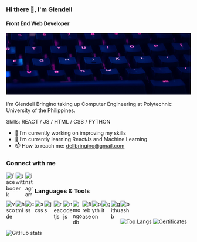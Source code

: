### Hi there 👋, I'm Glendell
#### Front End Web Developer
![Front End Web Developer](https://github.com/glendell03/glendell03/blob/main/githubbanner.png)

I'm Glendell Bringino taking up Computer Engineering at Polytechnic University of the Philippines.

Skills: REACT / JS / HTML / CSS / PYTHON

- 🔭 I’m currently working on improving my skills 
- 🌱 I’m currently learning ReactJs and Machine Learning 
- 📫 How to reach me: dellbringino@gmail.com

### Connect with me
[<img align="left" width="26px" alt="facebook" src="https://www.flaticon.com/svg/static/icons/svg/733/733547.svg" />][facebook]
[<img align="left" width="26px" alt="twitter" src="https://www.flaticon.com/svg/static/icons/svg/733/733579.svg" />][twitter]
[<img align="left" width="26px" alt="instagram" src="https://www.flaticon.com/svg/static/icons/svg/733/733558.svg" />][instagram]

<br/>

### Languages & Tools
<img align="left" width="26px" alt="vscode" src="https://img.icons8.com/fluent/2x/visual-studio-code-2019.png" />
<img align="left" width="26px" alt="html" src="https://img.icons8.com/color/2x/html-5.png" />
<img align="left" width="26px" alt="css" src="https://img.icons8.com/color/2x/css3.png" />
<img align="left" width="26px" alt="scss" src="https://www.flaticon.com/svg/static/icons/svg/919/919831.svg" />
<img align="left" width="26px" alt="js" src="https://img.icons8.com/color/2x/javascript.png" />
<img align="left" width="26px" alt="reactjs" src="https://img.icons8.com/color/2x/react-native.png" />
<img align="left" width="26px" alt="nodejs" src="https://img.icons8.com/color/2x/nodejs.png" />
<img align="left" width="26px" alt="mongodb" src="https://img.icons8.com/color/2x/mongodb.png" />
<img align="left" width="26px" alt="firebase" src="https://img.icons8.com/color/2x/firebase.png" />
<img align="left" width="26px" alt="python" src="https://img.icons8.com/color/2x/python.png" />
<img align="left" width="26px" alt="git" src="https://img.icons8.com/color/2x/git.png" />
<img align="left" width="26px" alt="github" src="https://img.icons8.com/fluent/2x/github.png" />
<img align="left" width="26px" alt="bash" src="https://img.icons8.com/fluent/2x/console.png" />

<br/>
<br/>

[![Top Langs](https://github-readme-stats.vercel.app/api/top-langs/?username=glendell03&layout=compact)](https://github.com/glendell03)
[![Certificates](https://github-readme-stats.vercel.app/api/pin/?username=glendell03&repo=Certificates)](https://github.com/glendell03/Certificates)

![GitHub stats](https://github-readme-stats.vercel.app/api?username=glendell03&show_icons=true&count_private=true&title_color=ffffff&icon_color=41aea9&text_color=e8ffff&bg_color=213e3b)  

[facebook]: https://www.facebook.com/glendell03/
[twitter]: https://twitter.com/glendell_
[instagram]: https://www.instagram.com/glendell03/?hl=en
